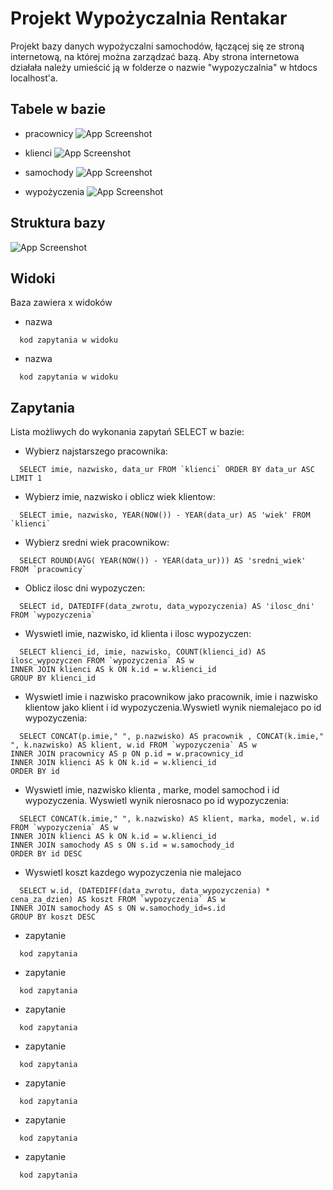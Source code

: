 
# Projekt Wypożyczalnia Rentakar

Projekt bazy danych wypożyczalni samochodów, łączącej się ze stroną internetową, na której można zarządzać bazą.
Aby strona internetowa działała należy umieścić ją w folderze o nazwie "wypozyczalnia" w htdocs localhost'a.

## Tabele w bazie

- pracownicy
![App Screenshot](https://i.ibb.co/CWszVTG/Screenshot-2024-03-06-182421.png)

- klienci
![App Screenshot](https://i.ibb.co/K092Wk3/Screenshot-2024-03-06-182426.png)

- samochody
![App Screenshot](https://i.ibb.co/QXr9NGX/Screenshot-2024-03-06-182431.png)

- wypożyczenia
![App Screenshot](https://i.ibb.co/kxdtRvG/Screenshot-2024-03-06-182436.png)


## Struktura bazy

![App Screenshot](https://i.ibb.co/4M85g3C/struktura.png)


## Widoki

Baza zawiera x widoków

- nazwa
```nazwa
  kod zapytania w widoku
```

- nazwa
```nazwa
  kod zapytania w widoku
```
## Zapytania

Lista możliwych do wykonania zapytań SELECT w bazie:

- Wybierz najstarszego pracownika:
```zapytanie
  SELECT imie, nazwisko, data_ur FROM `klienci` ORDER BY data_ur ASC LIMIT 1
```

- Wybierz imie, nazwisko i oblicz wiek klientow: 
```zapytanie
  SELECT imie, nazwisko, YEAR(NOW()) - YEAR(data_ur) AS 'wiek' FROM `klienci`
```

- Wybierz sredni wiek pracownikow: 
```zapytanie
  SELECT ROUND(AVG( YEAR(NOW()) - YEAR(data_ur))) AS 'sredni_wiek' FROM `pracownicy`
```

- Oblicz ilosc dni wypozyczen:
```zapytanie
  SELECT id, DATEDIFF(data_zwrotu, data_wypozyczenia) AS 'ilosc_dni' FROM `wypozyczenia`
```

- Wyswietl imie, nazwisko, id klienta i ilosc wypozyczen: 
```zapytanie
  SELECT klienci_id, imie, nazwisko, COUNT(klienci_id) AS ilosc_wypozyczen FROM `wypozyczenia` AS w
INNER JOIN klienci AS k ON k.id = w.klienci_id
GROUP BY klienci_id
```

- Wyswietl imie i nazwisko pracownikow jako pracownik, imie i nazwisko klientow jako klient i id wypozyczenia.Wyswietl wynik niemalejaco po id wypozyczenia:
```zapytanie
  SELECT CONCAT(p.imie," ", p.nazwisko) AS pracownik , CONCAT(k.imie," ", k.nazwisko) AS klient, w.id FROM `wypozyczenia` AS w
INNER JOIN pracownicy AS p ON p.id = w.pracownicy_id
INNER JOIN klienci AS k ON k.id = w.klienci_id
ORDER BY id
```

- Wyswietl imie, nazwisko klienta , marke, model samochod i id wypozyczenia. Wyswietl wynik nierosnaco po id wypozyczenia:
```zapytanie
  SELECT CONCAT(k.imie," ", k.nazwisko) AS klient, marka, model, w.id FROM `wypozyczenia` AS w
INNER JOIN klienci AS k ON k.id = w.klienci_id
INNER JOIN samochody AS s ON s.id = w.samochody_id
ORDER BY id DESC
```

- Wyswietl koszt kazdego wypozyczenia nie malejaco
```zapytanie
  SELECT w.id, (DATEDIFF(data_zwrotu, data_wypozyczenia) * cena_za_dzien) AS koszt FROM `wypozyczenia` AS w
INNER JOIN samochody AS s ON w.samochody_id=s.id
GROUP BY koszt DESC
```

- zapytanie 
```zapytanie
  kod zapytania
```

- zapytanie 
```zapytanie
  kod zapytania
```

- zapytanie 
```zapytanie
  kod zapytania
```

- zapytanie 
```zapytanie
  kod zapytania
```

- zapytanie 
```zapytanie
  kod zapytania
```

- zapytanie 
```zapytanie
  kod zapytania
```

- zapytanie 
```zapytanie
  kod zapytania
```
